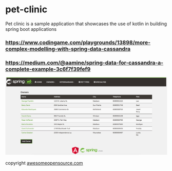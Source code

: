 # pet-clinic
Pet clinic is a sample application that showcases the use of kotlin in building spring boot applications 

### https://www.codingame.com/playgrounds/13898/more-complex-modelling-with-spring-data-cassandra
###  https://medium.com/@aamine/spring-data-for-cassandra-a-complete-example-3c6f7f39fef9

![PetClinic Angular UI](petclinic.png) 

copyright [awesomeopensource.com](https://awesomeopensource.com/project/spring-petclinic/spring-petclinic-rest)